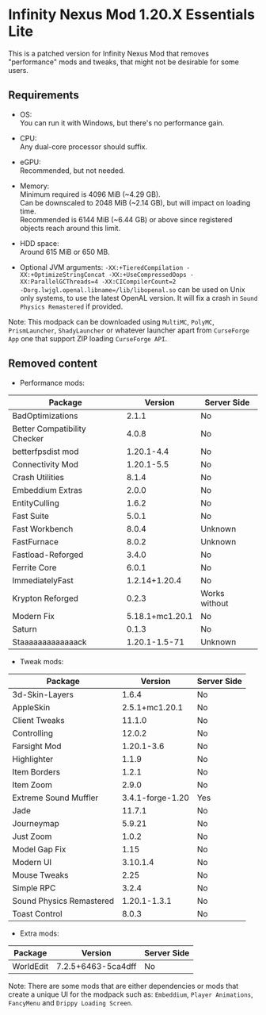 Infinity Nexus Mod 1.20.X Essentials Lite
=========================================

This is a patched version for Infinity Nexus Mod that removes "performance" mods and tweaks,
that might not be desirable for some users.

Requirements
------------

- OS:<br>
  You can run it with Windows, but there's no performance gain.

- CPU:<br>
  Any dual-core processor should suffix.

- eGPU:<br>
  Recommended, but not needed.

- Memory:<br>
  Minimum required is 4096 MiB (~4.29 GB).<br>
  Can be downscaled to 2048 MiB (~2.14 GB), but will impact on loading time.<br>
  Recommended is 6144 MiB (~6.44 GB) or above since registered objects reach around this limit.

- HDD space:<br>
  Around 615 MiB or 650 MB.

- Optional JVM arguments:
  `-XX:+TieredCompilation -XX:+OptimizeStringConcat -XX:+UseCompressedOops -XX:ParallelGCThreads=4 -XX:CICompilerCount=2`<br>
  `-Dorg.lwjgl.openal.libname=/lib/libopenal.so` can be used on Unix only systems, to use the latest OpenAL version. It will fix a crash in `Sound Physics Remastered` if provided.

Note: This modpack can be downloaded using `MultiMC`, `PolyMC`, `PrismLauncher`, `ShadyLauncher`
or whatever launcher apart from `CurseForge App` one that support ZIP loading `CurseForge API`.

Removed content
---------------

- Performance mods:

|   Package                     |   Version           |  Server Side  |
|-------------------------------|---------------------|---------------|
| BadOptimizations              | 2.1.1               |      No       |
| Better Compatibility Checker  | 4.0.8               |      No       |
| betterfpsdist mod             | 1.20.1-4.4          |      No       |
| Connectivity Mod              | 1.20.1-5.5          |      No       |
| Crash Utilities               | 8.1.4               |      No       |
| Embeddium Extras              | 2.0.0               |      No       |
| EntityCulling                 | 1.6.2               |      No       |
| Fast Suite                    | 5.0.1               |      No       |
| Fast Workbench                | 8.0.4               |   Unknown     |
| FastFurnace                   | 8.0.2               |   Unknown     |
| Fastload-Reforged             | 3.4.0               |      No       |
| Ferrite Core                  | 6.0.1               |      No       |
| ImmediatelyFast               | 1.2.14+1.20.4       |      No       |
| Krypton Reforged              | 0.2.3               | Works without |
| Modern Fix                    | 5.18.1+mc1.20.1     |      No       |
| Saturn                        | 0.1.3               |      No       |
| Staaaaaaaaaaaaack             | 1.20.1-1.5-71       |   Unknown     |

- Tweak mods:

|   Package                     |   Version           |  Server Side  |
|-------------------------------|---------------------|---------------|
| 3d-Skin-Layers                | 1.6.4               |      No       |
| AppleSkin                     | 2.5.1+mc1.20.1      |      No       |
| Client Tweaks                 | 11.1.0              |      No       |
| Controlling                   | 12.0.2              |      No       |
| Farsight Mod                  | 1.20.1-3.6          |      No       |
| Highlighter                   | 1.1.9               |      No       |
| Item Borders                  | 1.2.1               |      No       |
| Item Zoom                     | 2.9.0               |      No       |
| Extreme Sound Muffler         | 3.4.1-forge-1.20    |      Yes      |
| Jade                          | 11.7.1              |      No       |
| Journeymap                    | 5.9.21              |      No       |
| Just Zoom                     | 1.0.2               |      No       |
| Model Gap Fix                 | 1.15                |      No       |
| Modern UI                     | 3.10.1.4            |      No       |
| Mouse Tweaks                  | 2.25                |      No       |
| Simple RPC                    | 3.2.4               |      No       |
| Sound Physics Remastered      | 1.20.1-1.3.1        |      No       |
| Toast Control                 | 8.0.3               |      No       |

- Extra mods:

|   Package                     |   Version           |  Server Side  |
|-------------------------------|---------------------|---------------|
| WorldEdit                     | 7.2.5+6463-5ca4dff  |      No       |

Note: There are some mods that are either dependencies or mods that create
a unique UI for the modpack such as: `Embeddium`, `Player Animations`, `FancyMenu` and `Drippy Loading Screen`.
